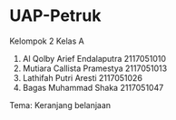 # UAP-Petruk
Kelompok 2
Kelas A 
1. Al Qolby Arief Endalaputra 2117051010
2. Mutiara Callista Pramestya 2117051013
3. Lathifah Putri Aresti 2117051026
4. Bagas Muhammad Shaka 2117051047

Tema: Keranjang belanjaan
